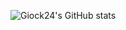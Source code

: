 <!---### Hi there 👋 -->

![Giock24's GitHub stats](https://github-readme-stats.vercel.app/api?username=Giock24&show_icons=true&theme=tokyonight)

<!--
**Giock24/Giock24** is a ✨ _special_ ✨ repository because its `README.md` (this file) appears on your GitHub profile.

Here are some ideas to get you started:

- 🔭 I’m currently working on ...
- 🌱 I’m currently learning ...
- 👯 I’m looking to collaborate on ...
- 🤔 I’m looking for help with ...
- 💬 Ask me about ...
- 📫 How to reach me: ...
- 😄 Pronouns: ...
- ⚡ Fun fact: ...
-->
